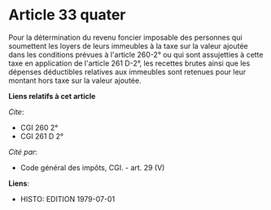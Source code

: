 # Article 33 quater

Pour la détermination du revenu foncier imposable des personnes qui soumettent les loyers de leurs immeubles à la taxe sur la
valeur ajoutée dans les conditions prévues à l'article 260-2° ou qui sont assujetties à cette taxe en application de
l'article 261 D-2°, les recettes brutes ainsi que les dépenses déductibles relatives aux immeubles sont retenues pour leur
montant hors taxe sur la valeur ajoutée.

**Liens relatifs à cet article**

_Cite_:

  - CGI 260 2°
  - CGI 261 D 2°

_Cité par_:

  - Code général des impôts, CGI. - art. 29 (V)

**Liens**:

  - HISTO: EDITION 1979-07-01
